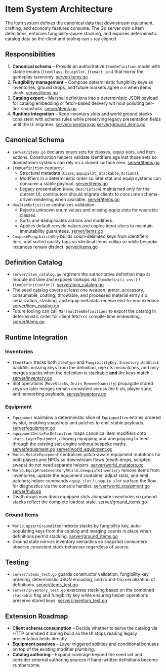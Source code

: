# Item System Architecture

The item system defines the canonical data that downstream equipment, crafting, and economy features consume. The Go server own
s item definitions, enforces fungibility-aware stacking, and exposes deterministic catalog data so the client and tooling can s
tay aligned.

## Responsibilities
1. **Canonical schema** – Provide an authoritative `ItemDefinition` model with stable enums (`ItemClass`, `EquipSlot`, `ItemAct
ion`) that mirror the gameplay taxonomy. [server/items.go](../../server/items.go)
2. **Fungibility management** – Compose deterministic fungibility keys so inventories, ground drops, and future markets agree o
n when items stack. [server/items.go](../../server/items.go)
3. **Catalog export** – Marshal definitions into a deterministic JSON payload for catalog embedding or fetch-based delivery wit
hout polluting per-tick snapshots. [server/items.go](../../server/items.go)
4. **Runtime integration** – Keep inventory slots and world ground stacks consistent with schema rules while preserving legacy 
presentation fields until the UI migrates. [server/inventory.go](../../server/inventory.go) [server/ground_items.go](../../server/ground_items.go)

## Canonical Schema
- `server/items.go` declares enum sets for classes, equip slots, and item actions. Construction helpers validate identifiers aga
inst those sets so downstream systems can rely on a closed surface area. [server/items.go](../../server/items.go)
- `ItemDefinition` captures:
  - Structural metadata (`Class`, `EquipSlot`, `Stackable`, `Actions`).
  - Modifiers in a deterministic order so later stat and equip systems can consume a stable payload. [server/items.go](../../server/items.go)
  - Legacy presentation (`Name`, `Description`) maintained only for the current UI; contributors should migrate clients to cons
ume schema-driven rendering when available. [server/items.go](../../server/items.go)
- `NewItemDefinition` centralizes validation:
  - Rejects unknown enum values and missing equip slots for wearable classes.
  - Sorts and deduplicates actions and modifiers.
  - Applies default recycle values and copies input slices to maintain immutability guarantees. [server/items.go](../../server/items.go)
- `ComposeFungibilityKey` builds colon-delimited keys from identifiers, tiers, and sorted quality tags so identical items collap
se while bespoke instances remain distinct. [server/items.go](../../server/items.go)

## Definition Catalog
- `server/item_catalog.go` registers the authoritative definition map at module init time and exposes lookups via `ItemDefiniti
ons()` / `ItemDefinitionFor()`. [server/item_catalog.go](../../server/item_catalog.go)
- The seed catalog covers at least one weapon, armor, accessory, consumable, coating, throwable, and processed material entry s
o serialization, stacking, and equip metadata receive end-to-end exercise. [server/item_catalog.go](../../server/item_catalog.go)
- Future tooling can call `MarshalItemDefinitions` to export the catalog in deterministic order for client fetch or compile-time
 embedding. [server/items.go](../../server/items.go)

## Runtime Integration
### Inventories
- `ItemStack` tracks both `ItemType` and `FungibilityKey`. `Inventory.AddStack` backfills missing keys from the definition, reje
cts mismatches, and only merges stacks when the definition is stackable **and** the keys match. [server/inventory.go](../../server/inventory.go)
- Slot operations (`MoveStacks`, `Drain`, `RemoveQuantity`) propagate stored keys so later merges remain consistent across the h
ub, player state, and networking payloads. [server/inventory.go](../../server/inventory.go)

### Equipment
- `Equipment` maintains a deterministic slice of `EquippedItem` entries ordered by slot, enabling snapshots and patches to emit stable payloads. [server/equipment.go](../../server/equipment.go)
- `equipmentDeltaForDefinition` maps canonical item modifiers onto `stats.LayerEquipment`, allowing equipping and unequipping to feed through the existing stat engine without bespoke maths. [server/equipment.go](../../server/equipment.go) [server/world_equipment.go](../../server/world_equipment.go)
- `World.MutateEquipment` centralises patch-aware equipment mutations for both players and NPCs so downstream flows (death drops, scripted swaps) do not need separate helpers. [server/world_mutators.go](../../server/world_mutators.go)
- `World.EquipFromInventory`/`World.UnequipToInventory` remove items from inventories, update the equipment container, adjust stats, and emit patches; helper commands `equip_slot` / `unequip_slot` surface the flow for diagnostics via the console handler. [server/world_equipment.go](../../server/world_equipment.go) [server/hub.go](../../server/hub.go)
- Death drops now drain equipped slots alongside inventories so ground stacks reflect the complete loadout state. [server/ground_items.go](../../server/ground_items.go)

### Ground Items
- `World.upsertGroundItem` indexes stacks by fungibility key, auto-populating keys from the catalog and merging counts in place 
when definitions permit stacking. [server/ground_items.go](../../server/ground_items.go)
- Ground state mirrors inventory semantics so snapshot consumers observe consistent stack behaviour regardless of source.

## Testing
- `server/items_test.go` guards constructor validation, fungibility key ordering, deterministic JSON encoding, and round-trip serialization of definitions. [server/items_test.go](../../server/items_test.go)
- `server/inventory_test.go` exercises stacking based on the combined `stackable` flag and fungibility key while ensuring helper operations preserve stored keys. [server/inventory_test.go](../../server/inventory_test.go)

## Extension Roadmap
- **Client schema consumption** – Decide whether to serve the catalog via HTTP or embed it during build so the UI stops reading legacy presentation fields directly.
- **Equipment passives** – Layer triggered abilities and conditional bonuses on top of the existing modifier plumbing.
- **Catalog authoring** – Expand coverage beyond the seed set and consider external authoring sources if hand-written definitions become cumbersome.
